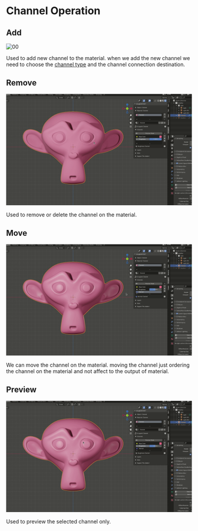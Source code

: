 # Channel Operation

## Add

![00](source/02.channels/00.gif)

Used to add new channel to the material. when we add the new channel we need to choose the [channel type](02.02.channel-type.md) and the channel connection destination.

## Remove

![01](source/02.channels/01.gif)

Used to remove or delete the channel on the material.

## Move

![02](source/02.channels/02.gif)

We can move the channel on the material. moving the channel just ordering the channel on the material and not affect to the output of material.

## Preview

![03](source/02.channels/03.gif)

Used to preview the selected channel only.